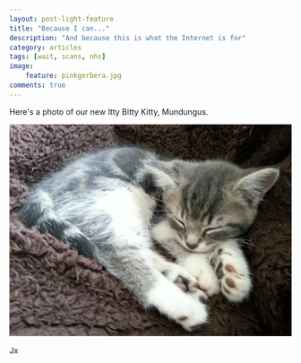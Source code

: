 ```yaml
---
layout: post-light-feature
title: "Because I can..."
description: "And because this is what the Internet is for"
category: articles
tags: [wait, scans, nhs]
image:
    feature: pinkgerbera.jpg
comments: true
---
```


Here's a photo of our new Itty Bitty Kitty, Mundungus.

<p class="center">
<img src="/images/mundungus.jpg" alt="Mundungus"/>

Jx
